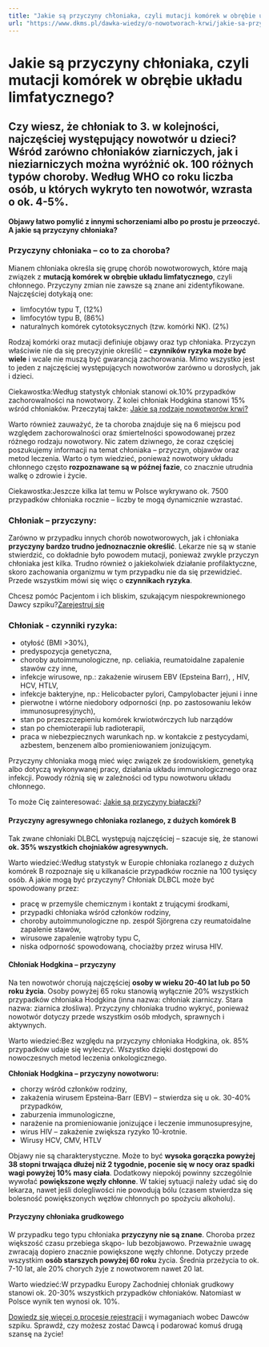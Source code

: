 ```yaml
---
title: "Jakie są przyczyny chłoniaka, czyli mutacji komórek w obrębie układu limfatycznego?"
url: "https://www.dkms.pl/dawka-wiedzy/o-nowotworach-krwi/jakie-sa-przyczyny-chloniaka-czyli-mutacji-komorek-obrebie-ukladu-limfatycznego"
---
```


# Jakie są przyczyny chłoniaka, czyli mutacji komórek w obrębie układu limfatycznego?

## Czy wiesz, że chłoniak to 3. w kolejności, najczęściej występujący nowotwór u dzieci? Wśród zarówno chłoniaków ziarniczych, jak i nieziarniczych można wyróżnić ok. 100 różnych typów choroby. Według WHO co roku liczba osób, u których wykryto ten nowotwór, wzrasta o ok. 4-5%. 

**Objawy łatwo pomylić z innymi schorzeniami albo po prostu je przeoczyć. A jakie są przyczyny chłoniaka?**


### Przyczyny chłoniaka – co to za choroba?


Mianem chłoniaka określa się grupę chorób nowotworowych, które mają związek z **mutacją komórek w obrębie układu limfatycznego**, czyli chłonnego. Przyczyny zmian nie zawsze są znane ani zidentyfikowane. Najczęściej dotykają one:


* limfocytów typu T, (12%)
* limfocytów typu B, (86%)
* naturalnych komórek cytotoksycznych (tzw. komórki NK). (2%)


Rodzaj komórki oraz mutacji definiuje objawy oraz typ chłoniaka. Przyczyn właściwie nie da się precyzyjnie określić – **czynników ryzyka może być wiele** i wcale nie muszą być gwarancją zachorowania. Mimo wszystko jest to jeden z najczęściej występujących nowotworów zarówno u dorosłych, jak i dzieci.


Ciekawostka:Według statystyk chłoniak stanowi ok.10% przypadków zachorowalności na nowotwory. Z kolei chłoniak Hodgkina stanowi 15% wśród chłoniaków.
Przeczytaj także: [Jakie są rodzaje nowotworów krwi?](/dawka-wiedzy/o-nowotworach-krwi/nowotwory-krwi-rodzaje "Nowotwory krwi: rodzaje i objawy")


Warto również zauważyć, że ta choroba znajduje się na 6 miejscu pod względem zachorowalności oraz śmiertelności spowodowanej przez różnego rodzaju nowotwory. Nic zatem dziwnego, że coraz częściej poszukujemy informacji na temat chłoniaka – przyczyn, objawów oraz metod leczenia. Warto o tym wiedzieć, ponieważ nowotwory układu chłonnego często **rozpoznawane są w późnej fazie**, co znacznie utrudnia walkę o zdrowie i życie.


Ciekawostka:Jeszcze kilka lat temu w Polsce wykrywano ok. 7500 przypadków chłoniaka rocznie – liczby te mogą dynamicznie wzrastać.

### Chłoniak – przyczyny:


Zarówno w przypadku innych chorób nowotworowych, jak i chłoniaka **przyczyny bardzo trudno jednoznacznie określić**. Lekarze nie są w stanie stwierdzić, co dokładnie było powodem mutacji, ponieważ zwykle przyczyn chłoniaka jest kilka. Trudno również o jakiekolwiek działanie profilaktyczne, skoro zachowania organizmu w tym przypadku nie da się przewidzieć. Przede wszystkim mówi się więc o **czynnikach ryzyka**.


Chcesz pomóc Pacjentom i ich bliskim, szukającym niespokrewnionego Dawcy szpiku?[Zarejestruj się](/zarejestruj-sie-teraz "Zarejestruj sie teraz")
### Chłoniak \- czynniki ryzyka:


* otyłość (BMI \>30%),
* predyspozycja genetyczna,
* choroby autoimmunologiczne, np. celiakia, reumatoidalne zapalenie stawów czy inne,
* infekcje wirusowe, np.: zakażenie wirusem EBV (Epsteina Barr), , HIV, HCV, HTLV,
* infekcje bakteryjne, np.: Helicobacter pylori, Campylobacter jejuni i inne
* pierwotne i wtórne niedobory odporności (np. po zastosowaniu leków immunosupresyjnych),
* stan po przeszczepieniu komórek krwiotwórczych lub narządów
* stan po chemioterapii lub radioterapii,
* praca w niebezpiecznych warunkach np. w kontakcie z pestycydami, azbestem, benzenem albo promieniowaniem jonizującym.


Przyczyny chłoniaka mogą mieć więc związek ze środowiskiem, genetyką albo dotyczą wykonywanej pracy, działania układu immunologicznego oraz infekcji. Powody różnią się w zależności od typu nowotworu układu chłonnego.


To może Cię zainteresować: [Jakie są przyczyny białaczki](https://www.dkms.pl/dawka-wiedzy/o-nowotworach-krwi/bialaczka)?


#### Przyczyny agresywnego chłoniaka rozlanego, z dużych komórek B


Tak zwane chłoniaki DLBCL występują najczęściej – szacuje się, że stanowi **ok. 35% wszystkich chojniaków agresywnych.**


Warto wiedzieć:Według statystyk w Europie chłoniaka rozlanego z dużych komórek B rozpoznaje się u kilkanaście przypadków rocznie na 100 tysięcy osób.
A jakie mogą być przyczyny? Chłoniak DLBCL może być spowodowany przez:


* pracę w przemyśle chemicznym i kontakt z trującymi środkami,
* przypadki chłoniaka wśród członków rodziny,
* choroby autoimmunologiczne np. zespół Sjörgrena czy reumatoidalne zapalenie stawów,
* wirusowe zapalenie wątroby typu C,
* niska odporność spowodowaną, chociażby przez wirusa HIV.


#### Chłoniak Hodgkina – przyczyny


Na ten nowotwór chorują najczęściej **osoby w wieku 20\-40 lat lub po 50 roku życia**. Osoby powyżej 65 roku stanowią wyłącznie 20% wszystkich przypadków chłoniaka Hodgkina (inna nazwa: chłoniak ziarniczy. Stara nazwa: ziarnica złośliwa). Przyczyny chłoniaka trudno wykryć, ponieważ nowotwór dotyczy przede wszystkim osób młodych, sprawnych i aktywnych.


Warto wiedzieć:Bez względu na przyczyny chłoniaka Hodgkina, ok. 85% przypadków udaje się wyleczyć. Wszystko dzięki dostępowi do nowoczesnych metod leczenia onkologicznego.

**Chłoniak Hodgkina – przyczyny nowotworu:**


* chorzy wśród członków rodziny,
* zakażenia wirusem Epsteina\-Barr (EBV) – stwierdza się u ok. 30\-40% przypadków,
* zaburzenia immunologiczne,
* narażenie na promieniowanie jonizujące i leczenie immunosupresyjne,
* wirus HIV – zakażenie zwiększa ryzyko 10\-krotnie.
* Wirusy HCV, CMV, HTLV


Objawy nie są charakterystyczne. Może to być **wysoka gorączka powyżej 38 stopni trwająca dłużej niż 2 tygodnie, pocenie się w nocy oraz spadki wagi powyżej 10% masy ciała**. Dodatkowy niepokój powinny szczególnie wywołać **powiększone węzły chłonne**. W takiej sytuacji należy udać się do lekarza, nawet jeśli dolegliwości nie powodują bólu (czasem stwierdza się bolesność powiększonych węzłów chłonnych po spożyciu alkoholu).


#### Przyczyny chłoniaka grudkowego


W przypadku tego typu chłoniaka **przyczyny nie są znane**. Choroba przez większość czasu przebiega skąpo\- lub bezobjawowo. Przeważnie uwagę zwracają dopiero znacznie powiększone węzły chłonne. Dotyczy przede wszystkim **osób starszych powyżej 60 roku** życia. Średnia przeżycia to ok. 7\-10 lat, ale 20% chorych żyje z nowotworem nawet 20 lat.


Warto wiedzieć:W przypadku Europy Zachodniej chłoniak grudkowy stanowi ok. 20\-30% wszystkich przypadków chłoniaków. Natomiast w Polsce wynik ten wynosi ok. 10%.

[Dowiedz się więcej o procesie rejestracji](https://www.dkms.pl/dawka-wiedzy/o-rejestracji) i wymaganiach wobec Dawców szpiku. Sprawdź, czy możesz zostać Dawcą i podarować komuś drugą szansę na życie!



